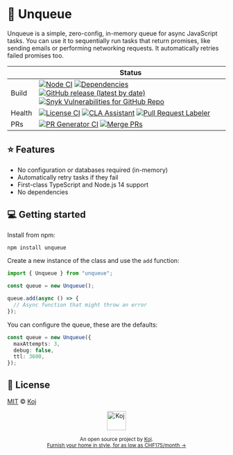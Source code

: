 # 📏 Unqueue

Unqueue is a simple, zero-config, in-memory queue for async JavaScript tasks. You can use it to sequentially run tasks that return promises, like sending emails or performing networking requests. It automatically retries failed promises too.

<!-- prettier-ignore-start -->
|   | Status |
| - | - |
| Build | [![Node CI](https://github.com/koj-co/unqueue/workflows/Node%20CI/badge.svg)](https://github.com/koj-co/unqueue/actions?query=workflow%3A%22Node+CI%22) [![Dependencies](https://img.shields.io/librariesio/github/koj-co/unqueue)](https://libraries.io/github/koj-co/unqueue) [![GitHub release (latest by date)](https://img.shields.io/github/v/release/koj-co/unqueue)](https://github.com/koj-co/unqueue/releases) [![Snyk Vulnerabilities for GitHub Repo](https://img.shields.io/snyk/vulnerabilities/github/koj-co/unqueue)](https://snyk.io/test/github/koj-co/unqueue) |
| Health | [![License CI](https://github.com/koj-co/unqueue/workflows/License%20CI/badge.svg)](https://github.com/koj-co/unqueue/actions?query=workflow%3A%22License+CI%22) [![CLA Assistant](https://github.com/koj-co/unqueue/workflows/CLA%20Assistant/badge.svg)](https://github.com/koj-co/unqueue/actions?query=workflow%3A%22CLA+Assistant%22) [![Pull Request Labeler](https://github.com/koj-co/unqueue/workflows/Pull%20Request%20Labeler/badge.svg)](https://github.com/koj-co/unqueue/actions?query=workflow%3A%22Pull+Request+Labeler%22) |
| PRs | [![PR Generator CI](https://github.com/koj-co/unqueue/workflows/PR%20Generator%20CI/badge.svg)](https://github.com/koj-co/unqueue/actions?query=workflow%3A%22PR+Generator+CI%22) [![Merge PRs](https://github.com/koj-co/unqueue/workflows/Merge%20PRs/badge.svg)](https://github.com/koj-co/unqueue/actions?query=workflow%3A%22Merge+PRs%22) |
<!-- prettier-ignore-end -->

## ⭐️ Features

- No configuration or databases required (in-memory)
- Automatically retry tasks if they fail
- First-class TypeScript and Node.js 14 support
- No dependencies

## 💻 Getting started

Install from npm:

```bash
npm install unqueue
```

Create a new instance of the class and use the `add` function:

```ts
import { Unqueue } from "unqueue";

const queue = new Unqueue();

queue.add(async () => {
  // Async function that might throw an error
});
```

You can configure the queue, these are the defaults:

```ts
const queue = new Unqueue({
  maxAttempts: 3,
  debug: false,
  ttl: 3600,
});
```

## 📄 License

[MIT](./LICENSE) © [Koj](https://koj.co)

<p align="center">
  <a href="https://koj.co">
    <img width="44" alt="Koj" src="https://kojcdn.com/v1598284251/website-v2/koj-github-footer_m089ze.svg">
  </a>
</p>
<p align="center">
  <sub>An open source project by <a href="https://koj.co">Koj</a>. <br> <a href="https://koj.co">Furnish your home in style, for as low as CHF175/month →</a></sub>
</p>
